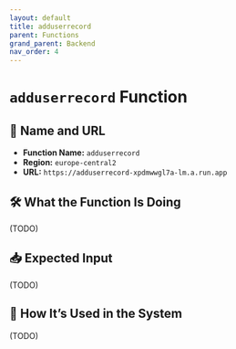 ```yaml
---
layout: default
title: adduserrecord
parent: Functions
grand_parent: Backend
nav_order: 4
---
```


# `adduserrecord` Function

## 🔗 Name and URL

- **Function Name:** `adduserrecord`
- **Region:** `europe-central2`
- **URL:** `https://adduserrecord-xpdmwwgl7a-lm.a.run.app`

## 🛠️ What the Function Is Doing

(TODO)

## 📥 Expected Input

(TODO)

## 🔄 How It’s Used in the System

(TODO)
